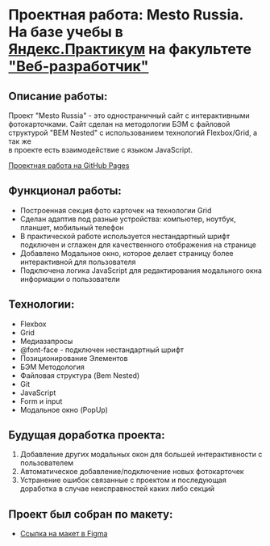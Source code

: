 # Проектная работа: Mesto Russia. На базе учебы в [Яндекс.Практикум](https://praktikum.yandex.ru/) на факультете ["Веб-разработчик"](https://praktikum.yandex.ru/web/)
## Описание работы:

Проект "Mesto Russia" - это одностраничный сайт с интерактивными фотокарточками. Сайт сделан на методологии БЭМ с файловой структурой "BEM Nested" с использованием технологий Flexbox/Grid, а так же  
в проекте есть взаимодействие с языком JavaScript.

[Проектная работа на GitHub Pages](https://prokhorovaleksey.github.io/mesto/)
## Функционал работы:

* Построенная секция фото карточек на технологии Grid
* Сделан адаптив под разные устройства: компьютер, ноутбук, планшет, мобильный телефон
* В практической работе используется нестандартный шрифт подключен и сглажен для качественного отображения на странице
* Добавлено Модальное окно, которое делает страницу более интерактивной для пользователя
* Подключена логика JavaScript для редактирования модального окна информации о пользователи
## Технологии:

* Flexbox
* Grid
* Медиазапросы
* @font-face - подключен нестандартный шрифт
* Позиционирование Элементов
* БЭМ Методология
* Файловая структура (Bem Nested)
* Git
* JavaScript
* Form и input
* Модальное окно (PopUp)
## Будущая доработка проекта:

1. Добавление других модальных окон для большей интерактивности с пользователем
2. Автоматическое добавление/подключение новых фотокарточек 
3. Устранение ошибок связанные с проектом и последующая доработка в случае неисправностей каких либо секций 

## Проект был собран по макету:

* [Ссылка на макет в Figma](https://www.figma.com/file/2cn9N9jSkmxD84oJik7xL7/JavaScript.-Sprint-4?node-id=0%3A1)


